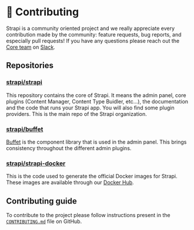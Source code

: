 # 🦸 Contributing

Strapi is a community oriented project and we really appreciate every contribution made by the community: feature requests, bug reports, and especially pull requests! If you have any questions please reach out the [Core team](https://strapi.io/company) on [Slack](https://slack.strapi.io).

## Repositories

### [strapi/strapi](https://github.com/strapi/strapi)

This repository contains the core of Strapi. It means the admin panel, core plugins (Content Manager, Content Type Buidler, etc...), the documentation and the code that runs your Strapi app. You will also find some plugin providers. This is the main repo of the Strapi organization.

### [strapi/buffet](https://github.com/strapi/buffet)

[Buffet](https://buffetjs.io) is the component library that is used in the admin panel. This brings consistency throughout the different admin plugins.

### [strapi/strapi-docker](https://github.com/strapi/strapi-docker)

This is the code used to generate the official Docker images for Strapi. These images are available through our [Docker Hub](https://hub.docker.com/r/strapi/strapi).

## Contributing guide

To contribute to the project please follow instructions present in the [`CONTRIBUTING.md`](https://github.com/strapi/strapi/blob/master/CONTRIBUTING.md) file on GitHub.
